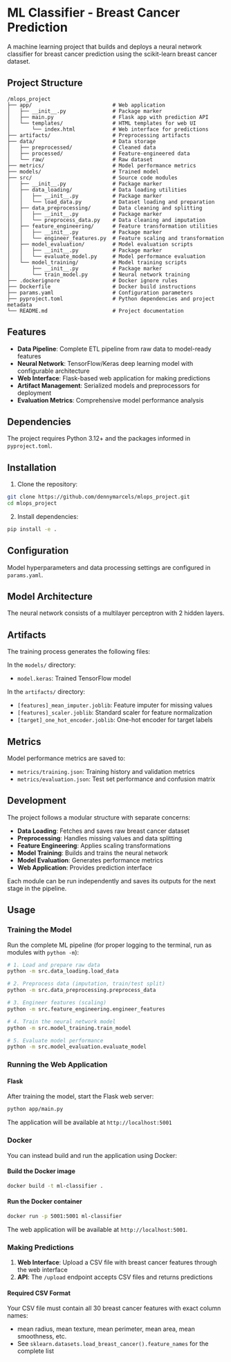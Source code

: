 # ML Classifier - Breast Cancer Prediction

A machine learning project that builds and deploys a neural network classifier for breast cancer prediction using the scikit-learn breast cancer dataset.

## Project Structure

```
/mlops_project
├── app/                          # Web application
│   ├── __init__.py               # Package marker
│   ├── main.py                   # Flask app with prediction API
│   └── templates/                # HTML templates for web UI
│       └── index.html            # Web interface for predictions
├── artifacts/                    # Preprocessing artifacts
├── data/                         # Data storage
│   ├── preprocessed/             # Cleaned data
│   ├── processed/                # Feature-engineered data
│   └── raw/                      # Raw dataset
├── metrics/                      # Model performance metrics
├── models/                       # Trained model
├── src/                          # Source code modules
│   ├── __init__.py               # Package marker
│   ├── data_loading/             # Data loading utilities
│   │   ├── __init__.py           # Package marker
│   │   └── load_data.py          # Dataset loading and preparation
│   ├── data_preprocessing/       # Data cleaning and splitting
│   │   ├── __init__.py           # Package marker
│   │   └── preprocess_data.py    # Data cleaning and imputation
│   ├── feature_engineering/      # Feature transformation utilities
│   │   ├── __init__.py           # Package marker
│   │   └── engineer_features.py  # Feature scaling and transformation
│   ├── model_evaluation/         # Model evaluation scripts
│   │   ├── __init__.py           # Package marker
│   │   └── evaluate_model.py     # Model performance evaluation
│   └── model_training/           # Model training scripts
│       ├── __init__.py           # Package marker
│       └── train_model.py        # Neural network training
├── .dockerignore                 # Docker ignore rules
├── Dockerfile                    # Docker build instructions
├── params.yaml                   # Configuration parameters
├── pyproject.toml                # Python dependencies and project metadata
└── README.md                     # Project documentation
```

## Features

- **Data Pipeline**: Complete ETL pipeline from raw data to model-ready features
- **Neural Network**: TensorFlow/Keras deep learning model with configurable architecture
- **Web Interface**: Flask-based web application for making predictions
- **Artifact Management**: Serialized models and preprocessors for deployment
- **Evaluation Metrics**: Comprehensive model performance analysis

## Dependencies

The project requires Python 3.12+ and the packages informed in `pyproject.toml`.

## Installation

1. Clone the repository:
```bash
git clone https://github.com/dennymarcels/mlops_project.git
cd mlops_project
```

2. Install dependencies:
```bash
pip install -e .
```

## Configuration

Model hyperparameters and data processing settings are configured in `params.yaml`.

## Model Architecture

The neural network consists of a multilayer perceptron with 2 hidden layers.

## Artifacts

The training process generates the following files:

In the `models/` directory:
- `model.keras`: Trained TensorFlow model

In the `artifacts/` directory:
- `[features]_mean_imputer.joblib`: Feature imputer for missing values
- `[features]_scaler.joblib`: Standard scaler for feature normalization
- `[target]_one_hot_encoder.joblib`: One-hot encoder for target labels

## Metrics

Model performance metrics are saved to:
- `metrics/training.json`: Training history and validation metrics
- `metrics/evaluation.json`: Test set performance and confusion matrix

## Development

The project follows a modular structure with separate concerns:
- **Data Loading**: Fetches and saves raw breast cancer dataset
- **Preprocessing**: Handles missing values and data splitting
- **Feature Engineering**: Applies scaling transformations
- **Model Training**: Builds and trains the neural network
- **Model Evaluation**: Generates performance metrics
- **Web Application**: Provides prediction interface

Each module can be run independently and saves its outputs for the next stage in the pipeline.

## Usage

### Training the Model

Run the complete ML pipeline (for proper logging to the terminal, run as modules with `python -m`):

```bash
# 1. Load and prepare raw data
python -m src.data_loading.load_data

# 2. Preprocess data (imputation, train/test split)
python -m src.data_preprocessing.preprocess_data

# 3. Engineer features (scaling)
python -m src.feature_engineering.engineer_features

# 4. Train the neural network model
python -m src.model_training.train_model

# 5. Evaluate model performance
python -m src.model_evaluation.evaluate_model
```

### Running the Web Application

#### Flask

After training the model, start the Flask web server:

```bash
python app/main.py
```

The application will be available at `http://localhost:5001`

### Docker

You can instead build and run the application using Docker:

#### Build the Docker image

```bash
docker build -t ml-classifier .
```

#### Run the Docker container

```bash
docker run -p 5001:5001 ml-classifier
```

The web application will be available at `http://localhost:5001`.

### Making Predictions

1. **Web Interface**: Upload a CSV file with breast cancer features through the web interface
2. **API**: The `/upload` endpoint accepts CSV files and returns predictions

#### Required CSV Format

Your CSV file must contain all 30 breast cancer features with exact column names:
- mean radius, mean texture, mean perimeter, mean area, mean smoothness, etc.
- See `sklearn.datasets.load_breast_cancer().feature_names` for the complete list

